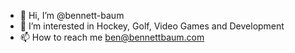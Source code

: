 - 👋 Hi, I’m @bennett-baum
- 👀 I’m interested in Hockey, Golf, Video Games and Development
- 📫 How to reach me ben@bennettbaum.com

<!---
bennett-baum/bennett-baum is a ✨ special ✨ repository because its `README.md` (this file) appears on your GitHub profile.
You can click the Preview link to take a look at your changes.
--->
